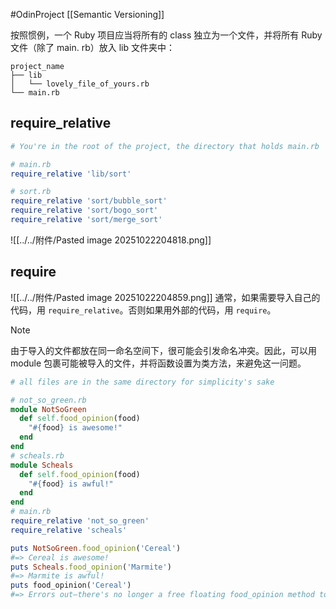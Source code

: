 #OdinProject 
[[Semantic Versioning]]

按照惯例，一个 Ruby 项目应当将所有的 class 独立为一个文件，并将所有 Ruby 文件（除了 main. rb）放入 lib 文件夹中：
```
project_name
├── lib
│   └── lovely_file_of_yours.rb
└── main.rb
```

## require_relative
```ruby 
# You're in the root of the project, the directory that holds main.rb

# main.rb
require_relative 'lib/sort'

# sort.rb
require_relative 'sort/bubble_sort'
require_relative 'sort/bogo_sort'
require_relative 'sort/merge_sort'
```
![[../../附件/Pasted image 20251022204818.png]]

## require 
![[../../附件/Pasted image 20251022204859.png]]
通常，如果需要导入自己的代码，用 `require_relative`。否则如果用外部的代码，用 `require`。

> [!note] 
> 由于导入的文件都放在同一命名空间下，很可能会引发命名冲突。因此，可以用 module 包裹可能被导入的文件，并将函数设置为类方法，来避免这一问题。
```ruby
# all files are in the same directory for simplicity's sake

# not_so_green.rb
module NotSoGreen
  def self.food_opinion(food)
    "#{food} is awesome!"
  end
end
# scheals.rb
module Scheals
  def self.food_opinion(food)
    "#{food} is awful!"
  end
end
# main.rb
require_relative 'not_so_green'
require_relative 'scheals'

puts NotSoGreen.food_opinion('Cereal')
#=> Cereal is awesome!
puts Scheals.food_opinion('Marmite')
#=> Marmite is awful!
puts food_opinion('Cereal')
#=> Errors out—there's no longer a free floating food_opinion method to use.

```

